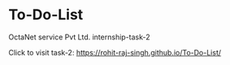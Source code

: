 # To-Do-List
OctaNet service Pvt Ltd. internship-task-2

Click to visit task-2: https://rohit-raj-singh.github.io/To-Do-List/
